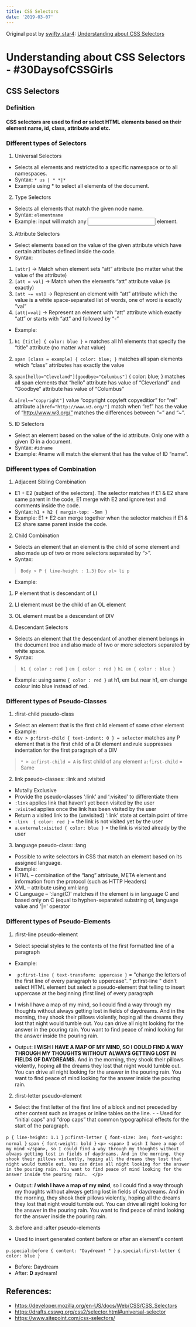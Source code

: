 ```yaml
---
title: CSS Selectors
date: '2019-03-07'
---
```


Original post by [swifty_star4](https://github.com/swiftystar4): [Understanding about CSS Selectors](https://gist.github.com/swiftystar4/926f675e010d2d2532f1f00e38006a5a)

# Understanding about CSS Selectors - #30DaysofCSSGirls

## CSS Selectors

### Definition

#### CSS selectors are used to find or select HTML elements based on their element name, id, class, attribute and etc. 

### Different types of Selectors

1. Universal Selectors 
- Selects all elements and restricted to a specific namespace or to all namespaces. 
- Syntax: `* us | * *|*`
- Example using * to select all elements of the document.

2. Type Selectors
- Selects all elements that match the given node name.
- Syntax: `elementname`
- Example: input will match any <input> element.

3. Attribute Selectors
- Select elements based on the value of the given attribute which have certain attributes defined inside the code.
- Syntax:
 1.	`[attr]` -> Match when element sets “att” attribute (no matter what the value of the attribute)
 2.	`[att = val]` -> Match when the element’s “att” attribute value (is exactly)
 3.	`[att ~= val]` -> Represent an element with “att” attribute which the value is a white space-separated list of words, one of word is exactly “val”
 4.	`[att|=val]` -> Represent an element with “att” attribute which exactly “att” or starts with “att” and followed by “-”
- Example:
 1.	`h1 [title] { color: blue }` = matches all h1 elements that specify the “title” attribute (no matter what value)
 2.	`span [class = example] { color: blue; }` matches all span elements which “class” attributes has exactly the value 
 3.	`span[hello="Cleveland"][goodbye="Columbus"]` { color: blue; } matches all span elements that “hello” attribute has value of “Cleverland” and “Goodbye” attribute has value of “Columbus”
 4.	`a[rel~="copyright"]` value “copyright copyleft copyeditior” for “rel” attribute
`a[href="http://www.w3.org/"]` match when “ref” has the value of “http://www.w3.org/”
matches the differences between “=” and “~”. 

4.  ID Selectors
- Select an element based on the value of the id attribute. Only one with a given ID in a document. 
- Syntax: `#idname`
- Example: #name will match the element that has the value of ID “name”.

### Different types of Combination

1. Adjacent Sibling Combination
- E1 + E2 (subject of the selectors). The selector matches if E1 & E2 share same parent in the code, E1 merge with E2 and ignore text and comments inside the code.
- Syntax:  `h1 + h2 { margin-top: -5mm }`
- Example: E1 + E2 can merge together when the selector matches if E1 & E2 share same parent inside the code.

2. Child Combination
- Selects an element that an element is the child of some element and also made up of two or more selectors separated by “>”.
- Syntax:
> `Body > P { line-height : 1.3}`
> `Div ol> li p`
- Example:
1.	P element that is descendant of LI
2.	LI element must be the child of an OL element
3.	OL element must be a descendant of DIV

3. Descendant Selectors
- Selects an element that the descendant of another element belongs in the document tree and also made of two or more selectors separated by white space.
- Syntax: 
> `h1 { color : red }`
> `em { color : red }`
> `h1 em { color : blue }`
- Example: using same `{ color : red }` at h1, em but near h1, em change colour into blue instead of red.

### Different types of Pseudo-Classes

1. :first-child pseudo-class
- Select an element that is the first child element of some other element
- Example:
- `div > p:first-child { text-indent: 0 } = selector` matches any P element that is the first child of a DI element and rule suppresses indentation for the first paragraph of a DIV
> `* > a:first-child = A` is first child of any element
> `a:first-child` = Same

2. link pseudo-classes: :link and :visited
- Mutally Exclusive 
- Provide the pseudo-classes ‘:link’ and ‘:visited’ to differentiate them
- `:link` applies link that haven’t yet been visited by the user
-	`:visited` applies once the link has been visited by the user
- Return a visited link to the (unvisited) ‘:link’ state at certain point of time
- `:link  { color: red }` = the link is not visited yet by the user
- `a.external:visited { color: blue }` = the link is visited already by the user

3. language pseudo-class: :lang
- Possible to write selectors in CSS that match an element based on its assigned language.
- Example: 
- HTML – combination of the “lang” attribute, META element and information from the protocol (such as HTTP Headers)
- XML – attribute using xml:lang
- C Language – ':lang(C)' matches if the element is in language C and based only on C (equal to hyphen-separated substring of, language value and '|=' operator

### Different types of Pseudo-Elements

1.  :first-line pseudo-element
- Select special styles to the contents of the first formatted line of a paragraph
- Example:

- ` p:first-line { text-transform: uppercase }` = "change the letters of the first line of every paragraph to uppercase". " p:first-line " didn’t select HTML element but select a pseudo-element that telling to insert uppercase at the beginning (first line) of every paragraph

- I wish I have a map of my mind, so I could find a way through my thoughts without always getting lost in fields of daydreams. And in the morning, they shook their pillows violently, hoping all the dreams they lost that night would tumble out. You can drive all night looking for the answer in the pouring rain. You want to find peace of mind looking for the answer inside the pouring rain.

- Output: **I WISH I HAVE A MAP OF MY MIND, SO I COULD FIND A WAY THROUGH MY THOUGHTS WITHOUT ALWAYS GETTING LOST IN FIELDS OF DAYDREAMS.** And in the morning, they shook their pillows violently, hoping all the dreams they lost that night would tumble out. You can drive all night looking for the answer in the pouring rain. You want to find peace of mind looking for the answer inside the pouring rain.

2. :first-letter pseudo-element
- Select the first letter of the first line of a block and not preceded by other content such as images or inline tables on the line. - - Used for “initial caps” and “drop caps” that common typographical effects for the start of the paragraph. 

`p { line-height: 1.1 }`
`p:first-letter { font-size: 3em; font-weight: normal }`
`span { font-weight: bold }`
`<p> <span> I wish I have a map of my mind </span>, so I could find a way through my thoughts without always getting lost in fields of daydreams. And in the morning, they shook their pillows violently, hoping all the dreams they lost that night would tumble out. You can drive all night looking for the answer in the pouring rain. You want to find peace of mind looking for the answer inside the pouring rain.  </p>`
 
- Output: _**I**_ **wish I have a map of my mind**, so I could find a way through my thoughts without always getting lost in fields of daydreams. And in the morning, they shook their pillows violently, hoping all the dreams they lost that night would tumble out. You can drive all night looking for the answer in the pouring rain. You want to find peace of mind looking for the answer inside the pouring rain.  

3. :before and :after pseudo-elements
- Used to insert generated content before or after an element's content

`p.special:before { content: "Daydream! " }`
 `p.special:first-letter { color: blue }`
 
- Before: Daydream
- After: **D** aydream!

## References:
- https://developer.mozilla.org/en-US/docs/Web/CSS/CSS_Selectors
- https://drafts.csswg.org/css2/selector.html#universal-selector
- https://www.sitepoint.com/css-selectors/
